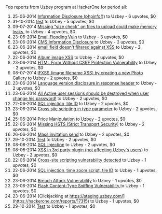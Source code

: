 Top reports from Uzbey program at HackerOne for period all:

1. 25-06-2014 [Information Disclosure (phpinfo())](https://hackerone.com/reports/17514) to Uzbey - 6 upvotes, $0
2. 31-10-2014 [test](https://hackerone.com/reports/33358) to Uzbey - 5 upvotes, $0
3. 09-07-2014 [Missing "size check" on files to upload could make memory leaks.](https://hackerone.com/reports/19532) to Uzbey - 4 upvotes, $0
4. 23-06-2014 [Email Flooding Vuln](https://hackerone.com/reports/17321) to Uzbey - 3 upvotes, $0
5. 23-06-2014 [CMS Information Disclosure](https://hackerone.com/reports/17297) to Uzbey - 3 upvotes, $0
6. 23-06-2014 [email field doesn't filtered against XSS](https://hackerone.com/reports/17287) to Uzbey - 2 upvotes, $0
7. 22-06-2014 [Album image XSS](https://hackerone.com/reports/17235) to Uzbey - 2 upvotes, $0
8. 23-06-2014 [HTML Form Without CSRF Protection Vulnerability](https://hackerone.com/reports/17312) to Uzbey - 2 upvotes, $0
9. 08-07-2014 [IFXSS (image filename XSS) by creating a new Photo Gallery](https://hackerone.com/reports/19451) to Uzbey - 2 upvotes, $0
10. 23-06-2014 [Language version disclosure in response header ](https://hackerone.com/reports/17256) to Uzbey - 2 upvotes, $0
11. 23-06-2014 [All Active user sessions should be destroyed when user change his password!](https://hackerone.com/reports/17252) to Uzbey - 2 upvotes, $0
12. 22-06-2014 [SQL injection, tile ID](https://hackerone.com/reports/17225) to Uzbey - 2 upvotes, $0
13. 23-06-2014 [Cross site scripting in type parameter](https://hackerone.com/reports/17299) to Uzbey - 2 upvotes, $0
14. 25-06-2014 [Price Manipulation](https://hackerone.com/reports/17502) to Uzbey - 2 upvotes, $0
15. 22-06-2014 [Missing HSTS (Strict Transport Security)](https://hackerone.com/reports/17239) to Uzbey - 2 upvotes, $0
16. 26-06-2014 [Mass invitation send](https://hackerone.com/reports/17638) to Uzbey - 2 upvotes, $0
17. 29-10-2014 [Test](https://hackerone.com/reports/33153) to Uzbey - 2 upvotes, $0
18. 08-08-2014 [SQL Injection](https://hackerone.com/reports/23014) to Uzbey - 2 upvotes, $0
19. 08-08-2014 [XSS in 3rd party plugin (not affecting Uzbey's users)](https://hackerone.com/reports/23010) to Uzbey - 2 upvotes, $0
20. 22-06-2014 [Cross-site scripting  vulnerability detected](https://hackerone.com/reports/17241) to Uzbey - 1 upvotes, $0
21. 22-06-2014 [SQL injection, time zoom script, tile ID](https://hackerone.com/reports/17227) to Uzbey - 1 upvotes, $0
22. 23-06-2014 [Breach Attack Vulnerability](https://hackerone.com/reports/17311) to Uzbey - 1 upvotes, $0
23. 23-06-2014 [Flash Content-Type Sniffing Vulnerability ](https://hackerone.com/reports/17390) to Uzbey - 1 upvotes, $0
24. 23-06-2014 [Clickjacking at https://staging.uzbey.com/](https://hackerone.com/reports/17315) to Uzbey - 1 upvotes, $0
25. 29-10-2014 [Test](https://hackerone.com/reports/33154) to Uzbey - 1 upvotes, $0
